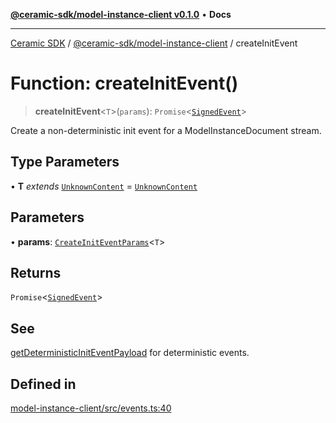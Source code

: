 [**@ceramic-sdk/model-instance-client v0.1.0**](../README.md) • **Docs**

***

[Ceramic SDK](../../../README.md) / [@ceramic-sdk/model-instance-client](../README.md) / createInitEvent

# Function: createInitEvent()

> **createInitEvent**\<`T`\>(`params`): `Promise`\<[`SignedEvent`](../../events/type-aliases/SignedEvent.md)\>

Create a non-deterministic init event for a ModelInstanceDocument stream.

## Type Parameters

• **T** *extends* [`UnknownContent`](../type-aliases/UnknownContent.md) = [`UnknownContent`](../type-aliases/UnknownContent.md)

## Parameters

• **params**: [`CreateInitEventParams`](../type-aliases/CreateInitEventParams.md)\<`T`\>

## Returns

`Promise`\<[`SignedEvent`](../../events/type-aliases/SignedEvent.md)\>

## See

[getDeterministicInitEventPayload](getDeterministicInitEventPayload.md) for deterministic events.

## Defined in

[model-instance-client/src/events.ts:40](https://github.com/ceramicstudio/ceramic-sdk/blob/a220cbca7950f690af7f3d03a0023681bb9f5426/packages/model-instance-client/src/events.ts#L40)
